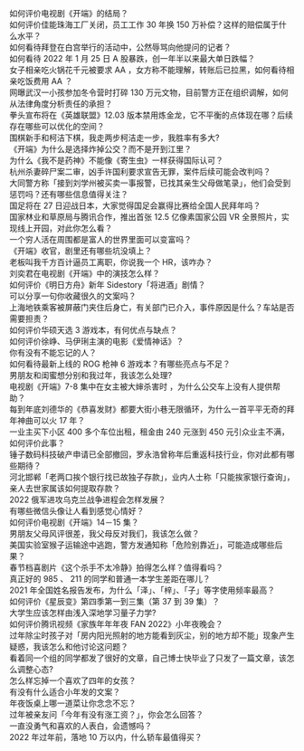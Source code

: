 如何评价电视剧《开端》的结局？  
如何评价佳能珠海工厂关闭，员工工作 30 年换 150 万补偿？这样的赔偿属于什么水平？  
如何看待拜登在白宫举行的活动中，公然辱骂向他提问的记者？  
如何看待 2022 年 1 月 25 日 A 股暴跌，创一年半以来最大单日跌幅？  
女子相亲吃火锅花千元被要求 AA ，女方称不能理解，转账后已拉黑，如何看待相亲吃饭费用 AA ？  
网曝武汉一小孩参加冬令营时打碎 130 万元文物，目前警方正在组织调解，如何从法律角度分析责任的承担？  
拳头宣布将在《英雄联盟》12.03 版本禁用炼金龙，它不平衡的点体现在哪？后续存在哪些可以优化的空间？  
围棋新手和柯洁下棋，我走两步柯洁走一步，我胜率有多大?  
《开端》为什么是选择炸掉公交？而不是开到江里？  
为什么《我不是药神》不能像《寄生虫》一样获得国际认可？  
杭州杀妻碎尸案二审，凶手许国利要求宣告无罪，案件后续可能会改判吗？  
大同警方称「接到刘学州被买卖一事报警，已找其亲生父母做笔录」，他们会受到惩罚吗？还有哪些信息值得关注？  
国足将在 27 日迎战日本，大家觉得国足会赢得比赛给全国人民拜年吗？  
国家林业和草原局与腾讯合作，推出首张 12.5 亿像素国家公园 VR 全景照片，实现线上开园，对此你怎么看？  
一个穷人活在周围都是富人的世界里面可以变富吗？  
《开端》收官，剧里还有哪些坑没填上？  
老板叫我千方百计逼员工离职，你说我一个 HR，该咋办？  
刘奕君在电视剧《开端》中的演技怎么样？  
如何评价《明日方舟》新年 Sidestory「将进酒」剧情？  
可以分享一句你收藏很久的文案吗？  
上海地铁乘客被屏蔽门夹住后身亡，有关部门已介入，事件原因是什么？车站是否需要担责？  
如何评价华硕天选 3 游戏本，有何优点与缺点？  
如何评价徐峥、马伊琍主演的电影《爱情神话》？  
你有没有不能忘记的人？  
如何看待最新上线的 ROG 枪神 6 游戏本？有哪些亮点与不足？  
男朋友和闺蜜想分别和我过年，我该怎么处理?  
电视剧《开端》7-8 集中在女主被大婶杀害时 ，为什么公交车上没有人提供帮助？  
每到年底刘德华的《恭喜发财》都要大街小巷无限循环，为什么一首平平无奇的拜年神曲可以火 17 年？  
一业主买下小区 400 多个车位出租，租金由 240 元涨到 450 元引众业主不满，如何评价此事？  
锤子数码科技破产申请已全部撤回，罗永浩曾称年后重返科技行业，你对此都有哪些期待？  
河北邯郸「老两口挨个银行找已故独子存款」，业内人士称「只能挨家银行查询」，亲人去世家属该如何提取存款？  
2022 俄军进攻乌克兰战争进程会怎样发展？  
有哪些微信头像让人看到感觉心情好？  
如何评价电视剧《开端》14－15 集？  
男朋友父母风评很差，我父母反对我们，我该怎么做？  
美国实验室猴子运输途中逃跑，警方发通知称「危险别靠近」，可能造成哪些后果？  
春节档喜剧片《这个杀手不太冷静》拍得怎么样？值得看吗？  
真正好的 985 、 211 的同学和普通一本学生差距在哪儿？  
2021 年全国姓名报告发布，为什么「泽」、「梓」、「子」等字使用频率最高？  
如何评价《星辰变》第四季第一到三集（第 37 到 39 集）？  
大学生应该怎样由浅入深地学习量子力学?  
如何评价腾讯视频《家族年年年夜 FAN 2022》小年夜晚会？  
过年除尘时孩子对「房内阳光照射的地方能看到灰尘，别的地方却不能」现象产生疑惑，我该怎么和他讨论这问题？  
看着同一个组的同学都发了很好的文章，自己博士快毕业了只发了一篇文章，该怎么调整心态?  
怎么样忘掉一个喜欢了四年的女孩？  
有没有什么适合小年发的文案？  
年夜饭桌上哪一道菜让你念念不忘？  
过年被亲友问「今年有没有涨工资？」，你会怎么回答？  
一直没勇气和喜欢的人表白，会遗憾吗？  
2022 年过年前，落地 10 万以内，什么轿车最值得买？  
